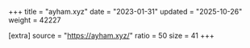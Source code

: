 +++
title = "ayham.xyz"
date = "2023-01-31"
updated = "2025-10-26"
weight = 42227

[extra]
source = "https://ayham.xyz/"
ratio = 50
size = 41
+++
